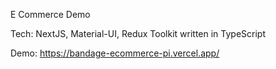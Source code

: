 E Commerce Demo

Tech: NextJS, Material-UI, Redux Toolkit written in TypeScript

Demo: https://bandage-ecommerce-pi.vercel.app/
